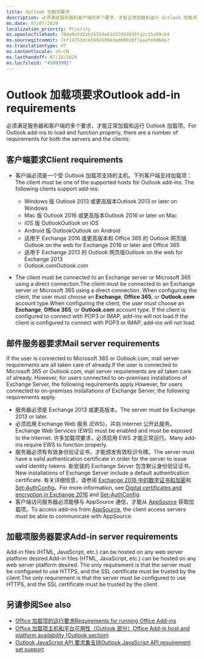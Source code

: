 ```yaml
---
title: Outlook 加载项要求
description: 必须满足服务器和客户端的多个要求，才能正常加载和运行 Outlook 加载项。
ms.date: 07/07/2020
localization_priority: Priority
ms.openlocfilehash: 700e0efd2ab2655de61d37d42038fa2c15a99cb4
ms.sourcegitcommit: 7ef14753dce598a5804dad8802df7aaafe046da7
ms.translationtype: HT
ms.contentlocale: zh-CN
ms.lasthandoff: 07/10/2020
ms.locfileid: "45093992"
---
```

# <a name="outlook-add-in-requirements"></a><span data-ttu-id="7ecae-103">Outlook 加载项要求</span><span class="sxs-lookup"><span data-stu-id="7ecae-103">Outlook add-in requirements</span></span>

<span data-ttu-id="7ecae-104">必须满足服务器和客户端的多个要求，才能正常加载和运行 Outlook 加载项。</span><span class="sxs-lookup"><span data-stu-id="7ecae-104">For Outlook add-ins to load and function properly, there are a number of requirements for both the servers and the clients.</span></span>

## <a name="client-requirements"></a><span data-ttu-id="7ecae-105">客户端要求</span><span class="sxs-lookup"><span data-stu-id="7ecae-105">Client requirements</span></span>

- <span data-ttu-id="7ecae-106">客户端必须是一个受 Outlook 加载项支持的主机。下列客户端支持加载项：</span><span class="sxs-lookup"><span data-stu-id="7ecae-106">The client must be one of the supported hosts for Outlook add-ins. The following clients support add-ins:</span></span>

   - <span data-ttu-id="7ecae-107">Windows 版 Outlook 2013 或更高版本</span><span class="sxs-lookup"><span data-stu-id="7ecae-107">Outlook 2013 or later on Windows</span></span>
   - <span data-ttu-id="7ecae-108">Mac 版 Outlook 2016 或更高版本</span><span class="sxs-lookup"><span data-stu-id="7ecae-108">Outlook 2016 or later on Mac</span></span>
   - <span data-ttu-id="7ecae-109">iOS 版 Outlook</span><span class="sxs-lookup"><span data-stu-id="7ecae-109">Outlook on iOS</span></span>
   - <span data-ttu-id="7ecae-110">Android 版 Outlook</span><span class="sxs-lookup"><span data-stu-id="7ecae-110">Outlook on Android</span></span>
   - <span data-ttu-id="7ecae-111">适用于 Exchange 2016 或更高版本和 Office 365 的 Outlook 网页版</span><span class="sxs-lookup"><span data-stu-id="7ecae-111">Outlook on the web for Exchange 2016 or later and Office 365</span></span>
   - <span data-ttu-id="7ecae-112">适用于 Exchange 2013 的 Outlook 网页版</span><span class="sxs-lookup"><span data-stu-id="7ecae-112">Outlook on the web for Exchange 2013</span></span>
   - <span data-ttu-id="7ecae-113">Outlook.com</span><span class="sxs-lookup"><span data-stu-id="7ecae-113">Outlook.com</span></span>

- <span data-ttu-id="7ecae-114">The client must be connected to an Exchange server or Microsoft 365 using a direct connection.</span><span class="sxs-lookup"><span data-stu-id="7ecae-114">The client must be connected to an Exchange server or Microsoft 365 using a direct connection.</span></span> <span data-ttu-id="7ecae-115">When configuring the client, the user must choose an **Exchange**, **Office 365**, or **Outlook.com** account type.</span><span class="sxs-lookup"><span data-stu-id="7ecae-115">When configuring the client, the user must choose an **Exchange**, **Office 365**, or **Outlook.com** account type.</span></span> <span data-ttu-id="7ecae-116">If the client is configured to connect with POP3 or IMAP, add-ins will not load.</span><span class="sxs-lookup"><span data-stu-id="7ecae-116">If the client is configured to connect with POP3 or IMAP, add-ins will not load.</span></span>

## <a name="mail-server-requirements"></a><span data-ttu-id="7ecae-117">邮件服务器要求</span><span class="sxs-lookup"><span data-stu-id="7ecae-117">Mail server requirements</span></span>

<span data-ttu-id="7ecae-118">If the user is connected to Microsoft 365 or Outlook.com, mail server requirements are all taken care of already.</span><span class="sxs-lookup"><span data-stu-id="7ecae-118">If the user is connected to Microsoft 365 or Outlook.com, mail server requirements are all taken care of already.</span></span> <span data-ttu-id="7ecae-119">However, for users connected to on-premises installations of Exchange Server, the following requirements apply.</span><span class="sxs-lookup"><span data-stu-id="7ecae-119">However, for users connected to on-premises installations of Exchange Server, the following requirements apply.</span></span>

- <span data-ttu-id="7ecae-120">服务器必须是 Exchange 2013 或更高版本。</span><span class="sxs-lookup"><span data-stu-id="7ecae-120">The server must be Exchange 2013 or later.</span></span>
- <span data-ttu-id="7ecae-121">必须启用 Exchange Web 服务 (EWS)，并向 Internet 公开此服务。</span><span class="sxs-lookup"><span data-stu-id="7ecae-121">Exchange Web Services (EWS) must be enabled and must be exposed to the Internet.</span></span> <span data-ttu-id="7ecae-122">许多加载项要求，必须启用 EWS 才能正常运行。</span><span class="sxs-lookup"><span data-stu-id="7ecae-122">Many add-ins require EWS to function properly.</span></span>
- <span data-ttu-id="7ecae-123">服务器必须有有效身份验证证书，才能颁发有效标识令牌。</span><span class="sxs-lookup"><span data-stu-id="7ecae-123">The server must have a valid authentication certificate in order for the server to issue valid identity tokens.</span></span> <span data-ttu-id="7ecae-124">新安装的 Exchange Server 包含默认身份验证证书。</span><span class="sxs-lookup"><span data-stu-id="7ecae-124">New installations of Exchange Server include a default authentication certificate.</span></span> <span data-ttu-id="7ecae-125">有关详细信息，请参阅 [Exchange 2016 中的数字证书和加密](/Exchange/architecture/client-access/certificates)和 [Set-AuthConfig](/powershell/module/exchange/organization/Set-AuthConfig)。</span><span class="sxs-lookup"><span data-stu-id="7ecae-125">For more information, see [Digital certificates and encryption in Exchange 2016](/Exchange/architecture/client-access/certificates) and [Set-AuthConfig](/powershell/module/exchange/organization/Set-AuthConfig).</span></span>
- <span data-ttu-id="7ecae-126">客户端访问服务器必须能够与 AppSource 通信，才能从 [AppSource](https://appsource.microsoft.com/marketplace/apps?product=office&page=1&src=office&corrid=a35323d5-0e3d-4cc0-ba44-57537d74aae8&omexanonuid=581941df-1c6f-4eda-89e7-651af8aeaeb2) 获取加载项。</span><span class="sxs-lookup"><span data-stu-id="7ecae-126">To access add-ins from [AppSource](https://appsource.microsoft.com/marketplace/apps?product=office&page=1&src=office&corrid=a35323d5-0e3d-4cc0-ba44-57537d74aae8&omexanonuid=581941df-1c6f-4eda-89e7-651af8aeaeb2), the client access servers must be able to communicate with AppSource.</span></span>

## <a name="add-in-server-requirements"></a><span data-ttu-id="7ecae-127">加载项服务器要求</span><span class="sxs-lookup"><span data-stu-id="7ecae-127">Add-in server requirements</span></span>

<span data-ttu-id="7ecae-128">Add-in files (HTML, JavaScript, etc.) can be hosted on any web server platform desired.</span><span class="sxs-lookup"><span data-stu-id="7ecae-128">Add-in files (HTML, JavaScript, etc.) can be hosted on any web server platform desired.</span></span> <span data-ttu-id="7ecae-129">The only requirement is that the server must be configured to use HTTPS, and the SSL certificate must be trusted by the client.</span><span class="sxs-lookup"><span data-stu-id="7ecae-129">The only requirement is that the server must be configured to use HTTPS, and the SSL certificate must be trusted by the client.</span></span>

## <a name="see-also"></a><span data-ttu-id="7ecae-130">另请参阅</span><span class="sxs-lookup"><span data-stu-id="7ecae-130">See also</span></span>

- [<span data-ttu-id="7ecae-131">Office 加载项的运行要求</span><span class="sxs-lookup"><span data-stu-id="7ecae-131">Requirements for running Office Add-ins</span></span>](../concepts/requirements-for-running-office-add-ins.md)
- [<span data-ttu-id="7ecae-132">Office 加载项主机和平台可用性（Outlook 部分）</span><span class="sxs-lookup"><span data-stu-id="7ecae-132">Office Add-in host and platform availability (Outlook section)</span></span>](../overview/office-add-in-availability.md#outlook)
- [<span data-ttu-id="7ecae-133">Outlook JavaScript API 要求集支持</span><span class="sxs-lookup"><span data-stu-id="7ecae-133">Outlook JavaScript API requirement set support</span></span>](../reference/requirement-sets/outlook-api-requirement-sets.md#requirement-sets-supported-by-exchange-servers-and-outlook-clients)
